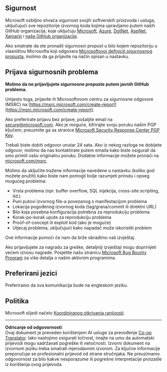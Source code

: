 <!--
CO_OP_TRANSLATOR_METADATA:
{
  "original_hash": "5e1b8da31aae9cca3d53ad243fa3365a",
  "translation_date": "2025-09-05T11:22:26+00:00",
  "source_file": "SECURITY.md",
  "language_code": "hr"
}
-->
## Sigurnost

Microsoft ozbiljno shvaća sigurnost svojih softverskih proizvoda i usluga, uključujući sve repozitorije izvornog koda kojima upravljamo putem naših GitHub organizacija, koje uključuju [Microsoft](https://github.com/Microsoft), [Azure](https://github.com/Azure), [DotNet](https://github.com/dotnet), [AspNet](https://github.com/aspnet), [Xamarin](https://github.com/xamarin) i [naše GitHub organizacije](https://opensource.microsoft.com/).

Ako smatrate da ste pronašli sigurnosni propust u bilo kojem repozitoriju u vlasništvu Microsofta koji odgovara [Microsoftovoj definiciji sigurnosnog propusta](https://docs.microsoft.com/previous-versions/tn-archive/cc751383(v=technet.10)?WT.mc_id=academic-77952-leestott), molimo da ga prijavite na način opisan u nastavku.

## Prijava sigurnosnih problema

**Molimo da ne prijavljujete sigurnosne propuste putem javnih GitHub problema.**

Umjesto toga, prijavite ih Microsoftovom centru za sigurnosne odgovore (MSRC) na [https://msrc.microsoft.com/create-report](https://msrc.microsoft.com/create-report).

Ako preferirate prijavu bez prijave, pošaljite email na [secure@microsoft.com](mailto:secure@microsoft.com). Ako je moguće, šifrirajte svoju poruku našim PGP ključem; preuzmite ga sa stranice [Microsoft Security Response Center PGP Key](https://www.microsoft.com/en-us/msrc/pgp-key-msrc).

Trebali biste dobiti odgovor unutar 24 sata. Ako iz nekog razloga ne dobijete odgovor, molimo da nas kontaktirate putem emaila kako biste osigurali da smo primili vašu originalnu poruku. Dodatne informacije možete pronaći na [microsoft.com/msrc](https://www.microsoft.com/msrc).

Molimo da uključite tražene informacije navedene u nastavku (koliko god možete pružiti) kako biste nam pomogli bolje razumjeti prirodu i opseg mogućeg problema:

  * Vrsta problema (npr. buffer overflow, SQL injekcija, cross-site scripting, itd.)
  * Puni putovi izvornog file-a povezanog s manifestacijom problema
  * Lokacija pogođenog izvornog koda (tag/grana/commit ili direktni URL)
  * Bilo koja posebna konfiguracija potrebna za reprodukciju problema
  * Korak-po-korak upute za reprodukciju problema
  * Proof-of-concept ili exploit kod (ako je moguće)
  * Utjecaj problema, uključujući kako napadač može iskoristiti problem

Ove informacije pomoći će nam da brže obradimo vaš izvještaj.

Ako prijavljujete za nagradu za greške, detaljniji izvještaji mogu doprinijeti većem iznosu nagrade. Posjetite našu stranicu [Microsoft Bug Bounty Program](https://microsoft.com/msrc/bounty) za više detalja o našim aktivnim programima.

## Preferirani jezici

Preferiramo da sva komunikacija bude na engleskom jeziku.

## Politika

Microsoft slijedi načelo [Koordiniranog otkrivanja ranjivosti](https://www.microsoft.com/en-us/msrc/cvd).

---

**Odricanje od odgovornosti**:  
Ovaj dokument je preveden korištenjem AI usluge za prevođenje [Co-op Translator](https://github.com/Azure/co-op-translator). Iako nastojimo osigurati točnost, imajte na umu da automatski prijevodi mogu sadržavati pogreške ili netočnosti. Izvorni dokument na izvornom jeziku treba smatrati mjerodavnim izvorom. Za ključne informacije preporučuje se profesionalni prijevod od strane stručnjaka. Ne preuzimamo odgovornost za bilo kakve nesporazume ili pogrešne interpretacije proizašle iz korištenja ovog prijevoda.